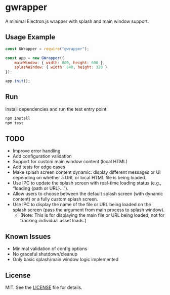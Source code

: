# gwrapper

A minimal Electron.js wrapper with splash and main window support.

## Usage Example

```js
const GWrapper = require("gwrapper");

const app = new GWrapper({
    mainWindow: { width: 800, height: 600 },
    splashWindow: { width: 640, height: 320 }
});

app.init();
```

## Run

Install dependencies and run the test entry point:

```bash
npm install
npm test
```

## TODO
- Improve error handling
- Add configuration validation
- Support for custom main window content (local HTML)
- Add tests for edge cases
- Make splash screen content dynamic: display different messages or UI depending on whether a URL or local HTML file is being loaded.
- Use IPC to update the splash screen with real-time loading status (e.g., “loading {path or URL}…”).
- Allow users to choose between the default splash screen (with dynamic content) or a fully custom splash screen.
- Use IPC to display the name of the file or URL being loaded on the splash screen (pass the argument from main process to splash window).
  - (Note: This is for displaying the main file or URL being loaded, not for tracking individual asset loads.)

## Known Issues
- Minimal validation of config options
- No graceful shutdown/cleanup
- Only basic splash/main window logic implemented

## License

MIT. See the [LICENSE](LICENSE) file for details.
